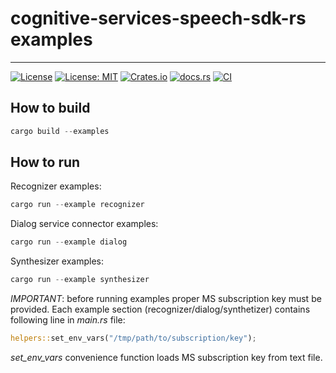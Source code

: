 # cognitive-services-speech-sdk-rs examples

---
[![License](https://img.shields.io/badge/License-Apache-blue.svg)](LICENSE-APACHE)
[![License: MIT](https://img.shields.io/badge/License-MIT-yellow.svg)](LICENSE-MIT)
[![Crates.io][crates-badge]][crates-url]
[![docs.rs][rustdoc-badge]][rustdoc-url]
[![CI](https://github.com/jabber-tools/cognitive-services-speech-sdk-rs/actions/workflows/github-actions-rust-ci.yml/badge.svg)](https://github.com/jabber-tools/cognitive-services-speech-sdk-rs/actions/workflows/github-actions-rust-ci.yml)

[crates-badge]: https://img.shields.io/crates/v/cognitive-services-speech-sdk-rs.svg
[crates-url]: https://crates.io/crates/cognitive-services-speech-sdk-rs
[rustdoc-badge]: https://img.shields.io/badge/docs.rs-1.0.4-green.svg
[rustdoc-url]: https://docs.rs/cognitive-services-speech-sdk-rs


## How to build

```rust
cargo build --examples
```

## How to run

Recognizer examples:

```rust
cargo run --example recognizer
```

Dialog service connector examples:

```rust
cargo run --example dialog
```

Synthesizer examples:

```rust
cargo run --example synthesizer
```

*IMPORTANT*: before running examples proper MS subscription key must be provided. Each example section (recognizer/dialog/synthetizer) contains following line  in *main.rs* file:

```rust
helpers::set_env_vars("/tmp/path/to/subscription/key");
```
*set_env_vars* convenience function loads MS subscription key from text file.
